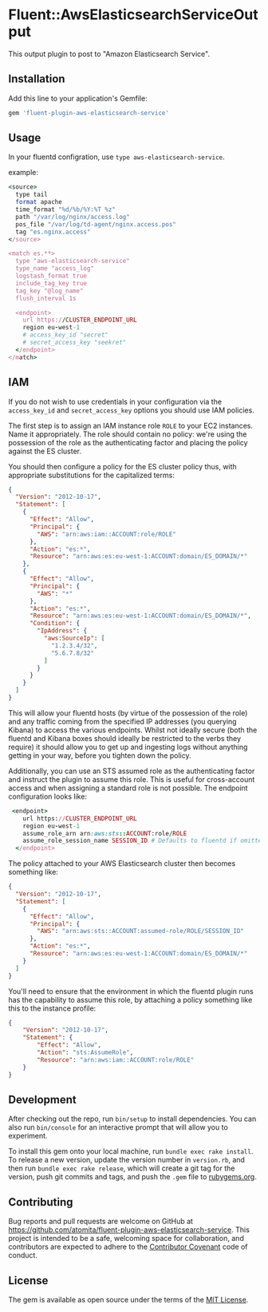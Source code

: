 # Fluent::AwsElasticsearchServiceOutput

This output plugin to post to "Amazon Elasticsearch Service".

## Installation

Add this line to your application's Gemfile:

```ruby
gem 'fluent-plugin-aws-elasticsearch-service'
```

## Usage

In your fluentd configration, use `type aws-elasticsearch-service`.

example:

```ruby
<source>
  type tail
  format apache
  time_format "%d/%b/%Y:%T %z"
  path "/var/log/nginx/access.log"
  pos_file "/var/log/td-agent/nginx.access.pos"
  tag "es.nginx.access"
</source>

<match es.**>
  type "aws-elasticsearch-service"
  type_name "access_log"
  logstash_format true
  include_tag_key true
  tag_key "@log_name"
  flush_interval 1s

  <endpoint>
    url https://CLUSTER_ENDPOINT_URL
    region eu-west-1
    # access_key_id "secret"
    # secret_access_key "seekret"
  </endpoint>
</match>
```

## IAM
If you do not wish to use credentials in your configuration via the `access_key_id` and `secret_access_key` options you should use IAM policies.

The first step is to assign an IAM instance role `ROLE` to your EC2 instances. Name it appropriately. The role should contain no policy: we're using the possession of the role as the authenticating factor and placing the policy against the ES cluster.

You should then configure a policy for the ES cluster policy thus, with appropriate substitutions for the capitalized terms:

```json
{
  "Version": "2012-10-17",
  "Statement": [
    {
      "Effect": "Allow",
      "Principal": {
        "AWS": "arn:aws:iam::ACCOUNT:role/ROLE"
      },
      "Action": "es:*",
      "Resource": "arn:aws:es:eu-west-1:ACCOUNT:domain/ES_DOMAIN/*"
    },
    {
      "Effect": "Allow",
      "Principal": {
        "AWS": "*"
      },
      "Action": "es:*",
      "Resource": "arn:aws:es:eu-west-1:ACCOUNT:domain/ES_DOMAIN/*",
      "Condition": {
        "IpAddress": {
          "aws:SourceIp": [
            "1.2.3.4/32",
            "5.6.7.8/32"
          ]
        }
      }
    }
  ]
}
```

This will allow your fluentd hosts (by virtue of the possession of the role) and any traffic coming from the specified IP addresses (you querying Kibana) to access the various endpoints. Whilst not ideally secure (both the fluentd and Kibana boxes should ideally be restricted to the verbs they require) it should allow you to get up and ingesting logs without anything getting in your way, before you tighten down the policy.

Additionally, you can use an STS assumed role as the authenticating factor and instruct the plugin to assume this role. This is useful for cross-account access and when assigning a standard role is not possible. The endpoint configuration looks like:

```ruby
 <endpoint>
    url https://CLUSTER_ENDPOINT_URL
    region eu-west-1
    assume_role_arn arn:aws:sts::ACCOUNT:role/ROLE
    assume_role_session_name SESSION_ID # Defaults to fluentd if omitted
  </endpoint>
```

The policy attached to your AWS Elasticsearch cluster then becomes something like:

```json
{
  "Version": "2012-10-17",
  "Statement": [
    {
      "Effect": "Allow",
      "Principal": {
        "AWS": "arn:aws:sts::ACCOUNT:assumed-role/ROLE/SESSION_ID"
      },
      "Action": "es:*",
      "Resource": "arn:aws:es:eu-west-1:ACCOUNT:domain/ES_DOMAIN/*"
    }
  ]
}
```

You'll need to ensure that the environment in which the fluentd plugin runs has the capability to assume this role, by attaching a policy something like this to the instance profile:

```json
{
    "Version": "2012-10-17",
    "Statement": {
        "Effect": "Allow",
        "Action": "sts:AssumeRole",
        "Resource": "arn:aws:iam::ACCOUNT:role/ROLE"
    }
}
```

## Development

After checking out the repo, run `bin/setup` to install dependencies. You can also run `bin/console` for an interactive prompt that will allow you to experiment.

To install this gem onto your local machine, run `bundle exec rake install`. To release a new version, update the version number in `version.rb`, and then run `bundle exec rake release`, which will create a git tag for the version, push git commits and tags, and push the `.gem` file to [rubygems.org](https://rubygems.org).

## Contributing

Bug reports and pull requests are welcome on GitHub at https://github.com/atomita/fluent-plugin-aws-elasticsearch-service. This project is intended to be a safe, welcoming space for collaboration, and contributors are expected to adhere to the [Contributor Covenant](contributor-covenant.org) code of conduct.


## License

The gem is available as open source under the terms of the [MIT License](http://opensource.org/licenses/MIT).

